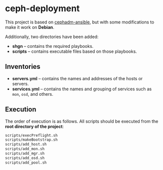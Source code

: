 # ceph-deployment

This project is based on [cephadm-ansible], but with some modifications to make it work on **Debian**.

Additionally, two directories have been added:  

- **shgn** – contains the required playbooks.  
- **scripts** – contains executable files based on those playbooks.

## Inventories

- **servers.yml** – contains the names and addresses of the hosts or servers.  
- **services.yml** – contains the names and grouping of services such as `mon`, `osd`, and others.

## Execution

The order of execution is as follows. All scripts should be executed from the **root directory of the project**:

```bash
scripts/execPreflight.sh
scripts/makeBootstrap.sh
scripts/add_host.sh
scripts/add_mon.sh
scripts/add_mgr.sh
scripts/add_osd.sh
scripts/add_pool.sh
```


[cephadm-ansible]: https://github.com/ceph/cephadm-ansible
